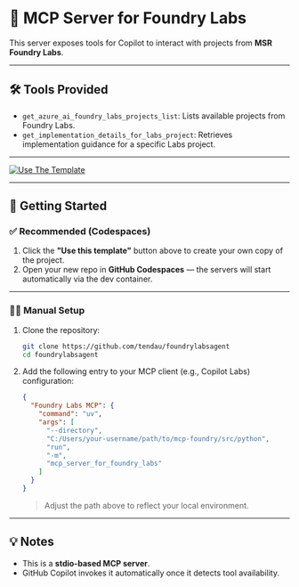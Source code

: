 # 🧪 MCP Server for Foundry Labs

This server exposes tools for Copilot to interact with projects from **MSR Foundry Labs**.

---

## 🛠 Tools Provided

- `get_azure_ai_foundry_labs_projects_list`: Lists available projects from Foundry Labs.
- `get_implementation_details_for_labs_project`: Retrieves implementation guidance for a specific Labs project.

---

[![Use The Template](https://img.shields.io/badge/-Use%20this%20template-2ea44f?style=for-the-badge&logo=github)](https://github.com/tendau/foundrylabsagent/generate)

---

## 🚀 Getting Started

### ✅ Recommended (Codespaces)

1. Click the **"Use this template"** button above to create your own copy of the project.
2. Open your new repo in **GitHub Codespaces** — the servers will start automatically via the dev container.

---

### 🧑‍🔧 Manual Setup

1. Clone the repository:

   ```bash
   git clone https://github.com/tendau/foundrylabsagent
   cd foundrylabsagent
   ```

2. Add the following entry to your MCP client (e.g., Copilot Labs) configuration:

   ```json
   {
     "Foundry Labs MCP": {
       "command": "uv",
       "args": [
         "--directory",
         "C:/Users/your-username/path/to/mcp-foundry/src/python",
         "run",
         "-m",
         "mcp_server_for_foundry_labs"
       ]
     }
   }
   ```

   > Adjust the path above to reflect your local environment.

---

## 💡 Notes

- This is a **stdio-based MCP server**.
- GitHub Copilot invokes it automatically once it detects tool availability.

